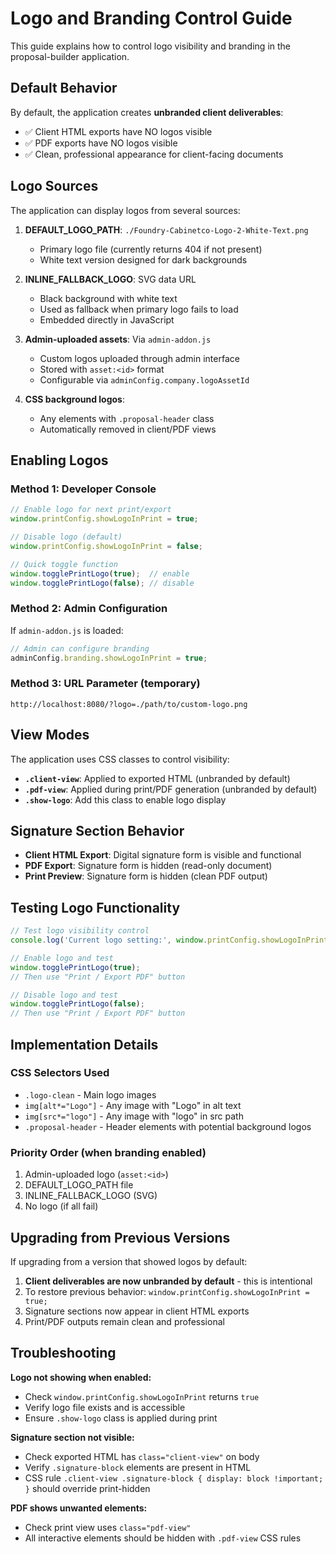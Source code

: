 # Logo and Branding Control Guide

This guide explains how to control logo visibility and branding in the proposal-builder application.

## Default Behavior

By default, the application creates **unbranded client deliverables**:
- ✅ Client HTML exports have NO logos visible
- ✅ PDF exports have NO logos visible  
- ✅ Clean, professional appearance for client-facing documents

## Logo Sources

The application can display logos from several sources:

1. **DEFAULT_LOGO_PATH**: `./Foundry-Cabinetco-Logo-2-White-Text.png`
   - Primary logo file (currently returns 404 if not present)
   - White text version designed for dark backgrounds

2. **INLINE_FALLBACK_LOGO**: SVG data URL
   - Black background with white text
   - Used as fallback when primary logo fails to load
   - Embedded directly in JavaScript

3. **Admin-uploaded assets**: Via `admin-addon.js`
   - Custom logos uploaded through admin interface
   - Stored with `asset:<id>` format
   - Configurable via `adminConfig.company.logoAssetId`

4. **CSS background logos**: 
   - Any elements with `.proposal-header` class
   - Automatically removed in client/PDF views

## Enabling Logos

### Method 1: Developer Console
```javascript
// Enable logo for next print/export
window.printConfig.showLogoInPrint = true;

// Disable logo (default)
window.printConfig.showLogoInPrint = false;

// Quick toggle function
window.togglePrintLogo(true);  // enable
window.togglePrintLogo(false); // disable
```

### Method 2: Admin Configuration
If `admin-addon.js` is loaded:
```javascript
// Admin can configure branding
adminConfig.branding.showLogoInPrint = true;
```

### Method 3: URL Parameter (temporary)
```
http://localhost:8080/?logo=./path/to/custom-logo.png
```

## View Modes

The application uses CSS classes to control visibility:

- **`.client-view`**: Applied to exported HTML (unbranded by default)
- **`.pdf-view`**: Applied during print/PDF generation (unbranded by default)  
- **`.show-logo`**: Add this class to enable logo display

## Signature Section Behavior

- **Client HTML Export**: Digital signature form is visible and functional
- **PDF Export**: Signature form is hidden (read-only document)
- **Print Preview**: Signature form is hidden (clean PDF output)

## Testing Logo Functionality

```javascript
// Test logo visibility control
console.log('Current logo setting:', window.printConfig.showLogoInPrint);

// Enable logo and test
window.togglePrintLogo(true);
// Then use "Print / Export PDF" button

// Disable logo and test  
window.togglePrintLogo(false);
// Then use "Print / Export PDF" button
```

## Implementation Details

### CSS Selectors Used
- `.logo-clean` - Main logo images
- `img[alt*="Logo"]` - Any image with "Logo" in alt text
- `img[src*="logo"]` - Any image with "logo" in src path
- `.proposal-header` - Header elements with potential background logos

### Priority Order (when branding enabled)
1. Admin-uploaded logo (`asset:<id>`)
2. DEFAULT_LOGO_PATH file
3. INLINE_FALLBACK_LOGO (SVG)
4. No logo (if all fail)

## Upgrading from Previous Versions

If upgrading from a version that showed logos by default:

1. **Client deliverables are now unbranded by default** - this is intentional
2. To restore previous behavior: `window.printConfig.showLogoInPrint = true;`
3. Signature sections now appear in client HTML exports
4. Print/PDF outputs remain clean and professional

## Troubleshooting

**Logo not showing when enabled:**
- Check `window.printConfig.showLogoInPrint` returns `true`
- Verify logo file exists and is accessible
- Ensure `.show-logo` class is applied during print

**Signature section not visible:**
- Check exported HTML has `class="client-view"` on body
- Verify `.signature-block` elements are present in HTML
- CSS rule `.client-view .signature-block { display: block !important; }` should override print-hidden

**PDF shows unwanted elements:**
- Check print view uses `class="pdf-view"` 
- All interactive elements should be hidden with `.pdf-view` CSS rules
